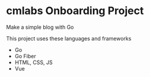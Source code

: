# cmlabs Onboarding Project

Make a simple blog with Go

This project uses these languages and frameworks
- Go
- Go Fiber
- HTML, CSS, JS
- Vue